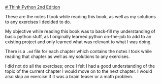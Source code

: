 [# Think Python 2nd Edition](https://greenteapress.com/wp/think-python-2e/)

These are the notes I took while reading this book, as well as my solutions to any exercises I decided to do.

My objective while reading this book was to back-fill my understanding of basic python stuff, as I originally learned python on-the-job to add to an existing project and only learned what was relevant to what I was doing.


There is a `.md` file for each chapter which contains the notes I took while reading that chapter as well as my solutions to any exercises.

I did not do all the exercises; once I felt I had a good understanding of the topic of the current chapter I would move on to the next chapter. I would also skip an exercise if it was a brain teaser or a math problem.
